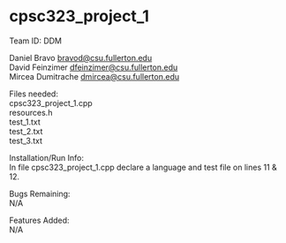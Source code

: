 # cpsc323_project_1  

Team ID: DDM  

Daniel Bravo		bravod@csu.fullerton.edu  
David Feinzimer		dfeinzimer@csu.fullerton.edu   
Mircea Dumitrache	dmircea@csu.fullerton.edu  

Files needed:  
cpsc323_project_1.cpp  
resources.h  
test_1.txt  
test_2.txt  
test_3.txt  

Installation/Run Info:  
In file cpsc323_project_1.cpp declare a language and test file on lines 11 & 12.  

Bugs Remaining:  
N/A  

Features Added:  
N/A  